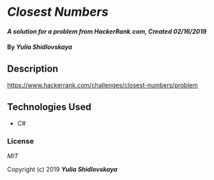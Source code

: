 # _Closest Numbers_

#### _A solution for a problem from HackerRank.com, Created 02/16/2019_

#### By _**Yulia Shidlovskaya**_

## Description
https://www.hackerrank.com/challenges/closest-numbers/problem

## Technologies Used

* _C#_

### License

*MIT*

Copyright (c) 2019 **_Yulia Shidlovskaya_**
